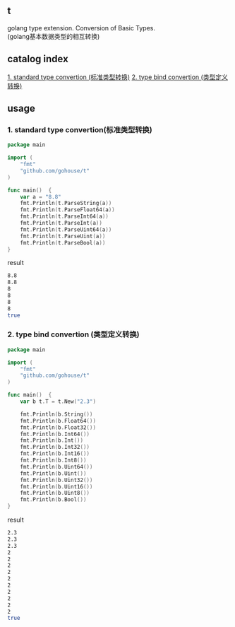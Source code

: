 ## t
golang type extension. Conversion of Basic Types.  
(golang基本数据类型的相互转换)

## catalog index
[1. standard type convertion (标准类型转换)](#1-standard-type-convertion标准类型转换)
[2. type bind convertion (类型定义转换)](#2-type-bind-convertion类型定义转换)

## usage
### 1. standard type convertion(标准类型转换)
```go
package main

import (
	"fmt"
	"github.com/gohouse/t"
)

func main()  {
	var a = "8.8"
	fmt.Println(t.ParseString(a))
	fmt.Println(t.ParseFloat64(a))
	fmt.Println(t.ParseInt64(a))
	fmt.Println(t.ParseInt(a))
	fmt.Println(t.ParseUint64(a))
	fmt.Println(t.ParseUint(a))
	fmt.Println(t.ParseBool(a))
}
```
result
```bash
8.8
8.8
8
8
8
8
true
```
### 2. type bind convertion (类型定义转换)
```go
package main

import (
	"fmt"
	"github.com/gohouse/t"
)

func main()  {
    var b t.T = t.New("2.3")

    fmt.Println(b.String())
    fmt.Println(b.Float64())
    fmt.Println(b.Float32())
    fmt.Println(b.Int64())
    fmt.Println(b.Int())
    fmt.Println(b.Int32())
    fmt.Println(b.Int16())
    fmt.Println(b.Int8())
    fmt.Println(b.Uint64())
    fmt.Println(b.Uint())
    fmt.Println(b.Uint32())
    fmt.Println(b.Uint16())
    fmt.Println(b.Uint8())
    fmt.Println(b.Bool())
}
```
result
```sh
2.3
2.3
2.3
2
2
2
2
2
2
2
2
2
2
true
```
